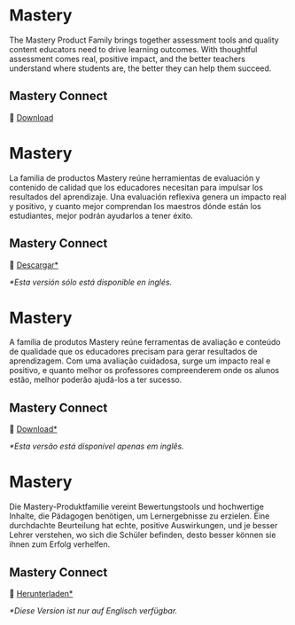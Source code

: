 <div class="lang EN">

# Mastery

The Mastery Product Family brings together assessment tools and quality content educators need to drive learning outcomes. With thoughtful assessment comes real, positive impact, and the better teachers understand where students are, the better they can help them succeed.

## Mastery Connect

💾 [Download](https://inst.bid/mastery/connect/dl)

<div class="contents mastery-connect"></div>

</div>
<div class="lang ES_LA">

# Mastery

La familia de productos Mastery reúne herramientas de evaluación y contenido de calidad que los educadores necesitan para impulsar los resultados del aprendizaje. Una evaluación reflexiva genera un impacto real y positivo, y cuanto mejor comprendan los maestros dónde están los estudiantes, mejor podrán ayudarlos a tener éxito.

## Mastery Connect

💾 [Descargar*](https://inst.bid/mastery/connect/dl/es)

_*Esta versión sólo está disponible en inglés._

<div class="contents mastery-connect"></div>

</div>
<div class="lang PT_BR">

# Mastery

A família de produtos Mastery reúne ferramentas de avaliação e conteúdo de qualidade que os educadores precisam para gerar resultados de aprendizagem. Com uma avaliação cuidadosa, surge um impacto real e positivo, e quanto melhor os professores compreenderem onde os alunos estão, melhor poderão ajudá-los a ter sucesso.

## Mastery Connect

💾 [Download*](https://inst.bid/mastery/connect/dl/pt)

_*Esta versão está disponível apenas em inglês._

<div class="contents mastery-connect"></div>

</div>
<div class="lang DE">

# Mastery

Die Mastery-Produktfamilie vereint Bewertungstools und hochwertige Inhalte, die Pädagogen benötigen, um Lernergebnisse zu erzielen. Eine durchdachte Beurteilung hat echte, positive Auswirkungen, und je besser Lehrer verstehen, wo sich die Schüler befinden, desto besser können sie ihnen zum Erfolg verhelfen.

## Mastery Connect

💾 [Herunterladen*](https://inst.bid/mastery/connect/dl/pt)

_*Diese Version ist nur auf Englisch verfügbar._

<div class="contents mastery-connect"></div>

</div>

